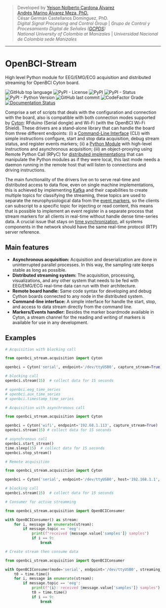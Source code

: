 > Developed by [Yeison Nolberto Cardona Álvarez](https://github.com/yeisonCardona)  
> [Andrés Marino Álvarez Meza, PhD.](https://github.com/amalvarezme)  
> César Germán Castellanos Dominguez, PhD.  
> _Digital Signal Processing and Control Group_  | _Grupo de Control y Procesamiento Digital de Señales ([GCPDS](https://github.com/UN-GCPDS/))_  
> _National University of Colombia at Manizales_ | _Universidad Nacional de Colombia sede Manizales_

----
# OpenBCI-Stream 
High level Python module for EEG/EMG/ECG acquisition and distributed streaming for OpenBCI Cyton board.

![GitHub top language](https://img.shields.io/github/languages/top/un-gcpds/openbci-stream?)
![PyPI - License](https://img.shields.io/pypi/l/openbci-stream?)
![PyPI](https://img.shields.io/pypi/v/openbci-stream?)
![PyPI - Status](https://img.shields.io/pypi/status/openbci-stream?)
![PyPI - Python Version](https://img.shields.io/pypi/pyversions/openbci-stream?)
![GitHub last commit](https://img.shields.io/github/last-commit/un-gcpds/openbci-stream?)
![CodeFactor Grade](https://img.shields.io/codefactor/grade/github/UN-GCPDS/openbci-stream?)
[![Documentation Status](https://readthedocs.org/projects/openbci-stream/badge/?version=latest)](https://openbci-stream.readthedocs.io/en/latest/?badge=latest)

Comprise a set of scripts that deals with the configuration and connection with the board, also is compatible with both connection modes supported by [Cyton](https://shop.openbci.com/products/cyton-biosensing-board-8-channel?variant=38958638542): RFduino (Serial dongle) and Wi-Fi (with the OpenBCI Wi-Fi Shield). These drivers are a stand-alone library that can handle the board from three different endpoints: (i) a [Command-Line Interface](06-command_line_interface.ipynb) (CLI) with simple instructions configure, start and stop data acquisition, debug stream status, and register events markers; (ii) a [Python Module](03-data_acuisition.ipynb) with high-level instructions and asynchronous acquisition; (iii) an object-proxying using Remote Python Call (RPyC) for [distributed implementations](A4-server-based-acquisition.ipynb) that can manipulate the Python modules as if they were local, this last mode needs a daemon running in the remote host that will listen to connections and driving instructions.

The main functionality of the drivers live on to serve real-time and distributed access to data flow, even on single machine implementations, this is achieved by implementing [Kafka](https://kafka.apache.org/) and their capabilities to create multiple topics for classifying the streaming, these topics are used to separate the neurophysiological data from the [event markers](05-stream_markers), so the clients can subscript to a specific topic for injecting or read content, this means that is possible to implement an event register in a separate process that stream markers for all clients in real-time without handle dense time-series data. A crucial issue that stays on [time synchronization](A4-server-based_acquisition.ipynb#Step-5---Configure-time-server), all systems components in the network should have the same real-time protocol (RTP) server reference. 

## Main features

  * **Asynchronous acquisition:** Acquisition and deserialization are done in uninterrupted parallel processes. In this way, the sampling rate keeps stable as long as possible.
  * **Distributed streaming system:** The acquisition, processing, visualizations, and any other system that needs to be fed with EEG/EMG/ECG real-time data can run with their architecture.
  * **Remote board handle:** Same code syntax for developing and debug Cython boards connected to any node in the distributed system.
  * **Command-line interface:** A simple interface for handle the start, stop, and access to data stream directly from the command line.
  * **Markers/Events handler:** Besides the marker boardmode available in Cyton, a stream channel for the reading and writing of markers is available for use in any development. 

## Examples


```python
# Acquisition with blocking call

from openbci_stream.acquisition import Cyton

openbci = Cyton('serial', endpoint='/dev/ttyUSB0', capture_stream=True)

# blocking call
openbci.stream(15)  # collect data for 15 seconds

# openbci.eeg_time_series 
# openbci.aux_time_series
# openbci.timestamp_time_series 
```


```python
# Acquisition with asynchronous call

from openbci_stream.acquisition import Cyton

openbci = Cyton('wifi', endpoint='192.68.1.113', capture_stream=True)
openbci.stream(15) # collect data for 15 seconds

# asynchronous call
openbci.start_stream()
time.sleep(15)  # collect data for 15 seconds
openbci.stop_stream()
```


```python
# Remote acquisition

from openbci_stream.acquisition import Cyton

openbci = Cyton('serial', endpoint='/dev/ttyUSB0', host='192.168.1.1', capture_stream=True)

# blocking call
openbci.stream(15)  # collect data for 15 seconds
```


```python
# Consumer for active streamming

from openbci_stream.acquisition import OpenBCIConsumer

with OpenBCIConsumer() as stream:
    for i, message in enumerate(stream):
        if message.topic == 'eeg':
            print(f"received {message.value['samples']} samples")
            if i == 9:
                break
```


```python
# Create stream then consume data

from openbci_stream.acquisition import OpenBCIConsumer

with OpenBCIConsumer(mode='serial', endpoint='/dev/ttyUSB0', streaming_package_size=250) as (stream, openbci):
    t0 = time.time()
    for i, message in enumerate(stream):
        if message.topic == 'eeg':
            print(f"{i}: received {message.value['samples']} samples")
            t0 = time.time()
            if i == 9:
                break
```
